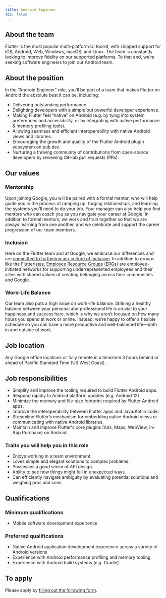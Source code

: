```yaml
---
title: Android Engineer
toc: false
---
```


## About the team

Flutter is the most popular multi-platform UI toolkit, with shipped support for iOS,
Android, Web, Windows, macOS, and Linux.  The team is constantly looking
to improve fidelity on our supported platforms. To that end,
we’re seeking software engineers to join our Android team.

## About the position

In the “Android Engineer” role, you’ll be part of a team that makes Flutter on Android the absolute best it can be, including:

*   Delivering outstanding performance.
*   Delighting developers with a simple but powerful developer experience.
*   Making Flutter feel “native” on Android (e.g. by tying into system preferences and accessibility, or by integrating with native performance & memory profiling tools).
*   Allowing seamless and efficient interoperability with native Android views and libraries.
*   Encouraging the growth and quality of the Flutter Android plugin ecosystem on pub.dev.
*   Nurturing a thriving community of contributions from open-source developers by reviewing GitHub pull requests (PRs).

## Our values

### Mentorship

Upon joining Google, you will be paired with a formal mentor, who will help guide you in the process of ramping up, forging relationships, and learning the systems you’ll need to do your job.  Your manager can also help you find mentors who can coach you as you navigate your career at Google. In addition to formal mentors, we work and train together so that we are always learning from one another, and we celebrate and support the career progression of our team members.

### Inclusion

Here on the Flutter team and at Google, we embrace our differences and are [committed to furthering our culture of inclusion](https://flutter.dev/culture).  In addition to groups like the [Flutteristas](https://flutteristas.org/), [Employee Resource Groups (ERGs)](https://diversity.google/commitments/) are employee-initiated networks for supporting underrepresented employees and their allies with shared values of creating belonging across their communities and Google.

### Work-Life Balance

Our team also puts a high value on work-life balance. Striking a healthy balance between your personal and professional life is crucial to your happiness and success here, which is why we aren’t focused on how many hours you spend at work or online. Instead, we’re happy to offer a flexible schedule so you can have a more productive and well-balanced life—both in and outside of work.

## Job location

Any Google office locations or fully remote in a timezone 3 hours behind or ahead of Pacific Standard Time (US West Coast).

## Job responsibilities

*   Simplify and improve the tooling required to build Flutter Android apps.
*   Respond rapidly to Android platform updates (e.g. Android 12)
*   Minimize the memory and file-size footprint required by Flutter Android apps.
*   Improve the interoperability between Flutter apps and Java/Kotlin code.
*   Streamline Flutter’s mechanism for embedding native Android views or communicating with native Android libraries.
*   Maintain and improve Flutter's core plugins (Ads, Maps, WebView, In-App Purchase) on Android.

### Traits you will help you in this role

*   Enjoys working in a team environment.
*   Loves simple and elegant solutions to complex problems.
*   Possesses a good sense of API design.
*   Ability to see how things might fail in unexpected ways.
*   Can efficiently navigate ambiguity by evaluating potential solutions and weighing pros and cons

## Qualifications

### Minimum qualifications

*   Mobile software development experience

### Preferred qualifications

*   Native Android application development experience across a variety of Android versions
*   Experience with Android performance profiling and memory tooling
*   Experience with Android build systems (e.g. Gradle)

## To apply

Please apply by [filling out the following form](https://flutter.dev/go/job).
